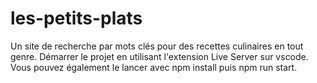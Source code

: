 # les-petits-plats
Un site de recherche par mots clés pour des recettes culinaires en tout genre.
Démarrer le projet en utilisant l'extension Live Server sur vscode. Vous pouvez également le lancer avec npm install puis npm run start.

